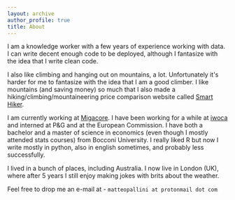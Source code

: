 ```yaml
---
layout: archive
author_profile: true
title: About
---
```


I am a knowledge worker with a few years of experience working with data. I can write decent enough code to be deployed, although I fantasize with the idea that I write clean code.

I also like climbing and hanging out on mountains, a lot. Unfortunately it's harder for me to fantasize with the idea that I am a good climber. I like mountains (and saving money) so much that I also made a hiking/climbing/mountaineering price comparison website called [Smart Hiker](https://smarthiker.co.uk/).

I am currently working at [Migacore](https://migacore.com/). I have been working for a while at [iwoca](https://www.iwoca.co.uk/) and interned at P&G and at the European Commission. I have both a bachelor and a master of science in economics (even though I mostly attended stats courses) from Bocconi University. I really liked R but now I write mostly in python, also in english sometimes, and probably less successfully.

I lived in a bunch of places, including Australia. I now live in London (UK), where after 5 years I still enjoy making jokes with brits about the weather.

Feel free to drop me an e-mail at - `matteopallini at protonmail dot com`
